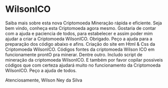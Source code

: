 # WilsonICO
Saiba mais sobre esta nova Criptomoeda
Mineração rápida e eficiente.
Seja bem vindo, conheça esta Criptomoeda agora mesmo.
Gostaria de contar com a ajuda e paciencia de todos, para
estabelecer e assim poder mim ajudar a criar a Criptomoeda WilsonICO. Obrigado.
Peço a ajuda para a preparação dos código abaixo e afins.
Criação do site em Html & Css da Criptomoeda WilsonICO.
Códigos fontes da criptomoeda Wilson ICO em funcionamente prontO pra minerar. Dentre outro.
Includo script de mineração da criptomoeda WilsonICO.
E também por favor copilar possiveis códigos que com certeza ajudará muito no funcionamento da Criptomoeda WilsonICO.
Peço a ajuda de todos.

Atenciosamente, Wilson Ney da Silva
